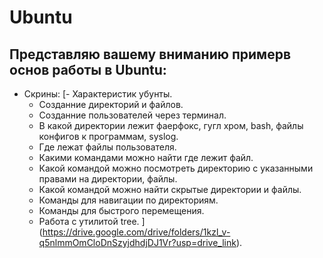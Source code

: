 # Ubuntu

## Представляю вашему вниманию примерв основ работы в Ubuntu:

- Скрины:
  [- Характеристик убунты.
  - Созданние директорий и файлов.
  - Созданние пользователей через терминал.
  - В какой директории лежит фаерфокс, гугл хром, bash, файлы конфигов к программам, syslog.
  - Где лежат файлы пользователя.
  - Какими командами можно найти где лежит файл.
  - Какой командой можно посмотреть директорию с указанными правами на директории, файлы.
  - Какой командой можно найти скрытые директории и файлы.
  - Команды для навигации по директориям. 
  - Команды для быстрого перемещения.
  - Работа с утилитой tree.
](https://drive.google.com/drive/folders/1kzl_v-q5nlmmOmCloDnSzyjdhdjDJ1Vr?usp=drive_link).
